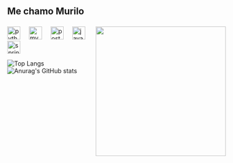 <h2 align="left">Me chamo Murilo</h2>


###

<img align="right" height="300" src="https://media1.giphy.com/media/v1.Y2lkPTc5MGI3NjExcTYzYm9rYjl3c2czM2Y3aHM0MDVnMGRtbG82Njd1ZGJtam44M2h0aiZlcD12MV9pbnRlcm5hbF9naWZfYnlfaWQmY3Q9Zw/JqmupuTVZYaQX5s094/giphy.gif"  />

###

<div align="left">
  <img src="https://cdn.jsdelivr.net/gh/devicons/devicon/icons/python/python-original.svg" height="30" alt="python logo"  />
  <img width="12" />
  <img src="https://cdn.jsdelivr.net/gh/devicons/devicon/icons/mysql/mysql-original.svg" height="30" alt="mysql logo"  />
  <img width="12" />
  <img src="https://cdn.jsdelivr.net/gh/devicons/devicon/icons/postgresql/postgresql-original.svg" height="30" alt="postgresql logo"  />
  <img width="12" />
  <img src="https://cdn.jsdelivr.net/gh/devicons/devicon/icons/java/java-original.svg" height="30" alt="java logo"  />
  <img width="12" />
  <img src="https://cdn.jsdelivr.net/gh/devicons/devicon/icons/spring/spring-original.svg" height="30" alt="spring logo"  />
</div>


![Top Langs](https://github-readme-stats.vercel.app/api/top-langs/?username=c-Murilo&layout=compact)
![Anurag's GitHub stats](https://github-readme-stats.vercel.app/api?username=c-Murilo&hide=contribs,prs,&theme=dracula)

